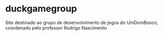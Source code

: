 # duckgamegroup
Site destinado ao grupo de desenvolvimento de jogos do UniDomBosco, coordenado pelo professor Rodrigo Nascimento
